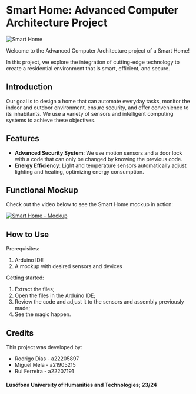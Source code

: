 # Smart Home: Advanced Computer Architecture Project

![Smart Home](https://example.com/image.jpg)

Welcome to the Advanced Computer Architecture project of a Smart Home!

In this project, we explore the integration of cutting-edge technology to create a residential environment that is smart, efficient, and secure.

## Introduction

Our goal is to design a home that can automate everyday tasks, monitor the indoor and outdoor environment, ensure security, and offer convenience to its inhabitants. We use a variety of sensors and intelligent computing systems to achieve these objectives.

## Features

- **Advanced Security System**: We use motion sensors and a door lock with a code that can only be changed by knowing the previous code.
- **Energy Efficiency**: Light and temperature sensors automatically adjust lighting and heating, optimizing energy consumption.

## Functional Mockup

Check out the video below to see the Smart Home mockup in action:

[![Smart Home - Mockup](https://example.com/video_thumbnail.jpg)](https://example.com/video)

## How to Use

Prerequisites:

1. Arduino IDE
2. A mockup with desired sensors and devices

Getting started:

1. Extract the files;
2. Open the files in the Arduino IDE;
3. Review the code and adjust it to the sensors and assembly previously made;
4. See the magic happen.

## Credits

This project was developed by:

- Rodrigo Dias - a22205897
- Miguel Mela - a21905215
- Rui Ferreira - a22207191

#### Lusófona University of Humanities and Technologies; 23/24